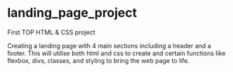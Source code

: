 # landing_page_project
First TOP HTML &amp; CSS project

Creating a landing page with 4 main sections including a header and a footer. This will utilise both html and css to create and certain functions like flexbox, divs, classes, and styling to bring the web page to life.
